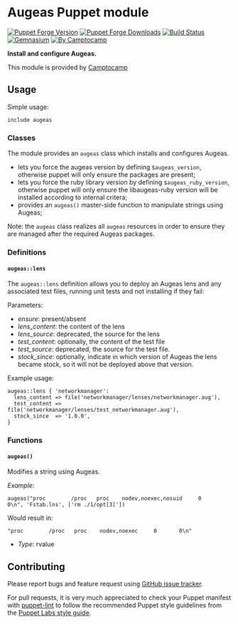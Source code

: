 # Augeas Puppet module

[![Puppet Forge Version](http://img.shields.io/puppetforge/v/camptocamp/augeas.svg)](https://forge.puppetlabs.com/camptocamp/augeas)
[![Puppet Forge Downloads](http://img.shields.io/puppetforge/dt/camptocamp/augeas.svg)](https://forge.puppetlabs.com/camptocamp/augeas)
[![Build Status](https://img.shields.io/travis/camptocamp/puppet-augeas/master.svg)](https://travis-ci.org/camptocamp/puppet-augeas)
[![Gemnasium](https://img.shields.io/gemnasium/camptocamp/puppet-augeas.svg)](https://gemnasium.com/camptocamp/puppet-augeas)
[![By Camptocamp](https://img.shields.io/badge/by-camptocamp-fb7047.svg)](http://www.camptocamp.com)

**Install and configure Augeas.**

This module is provided by [Camptocamp](http://www.camptocamp.com/)

## Usage

Simple usage:

    include augeas

### Classes

The module provides an `augeas` class which installs and configures Augeas.


* lets you force the augeas version by defining `$augeas_version`, otherwise puppet will
   only ensure the packages are present;
* lets you force the ruby library version by defining `$augeas_ruby_version`, otherwise puppet will
   only ensure the libaugeas-ruby version will be installed according to internal critera;
* provides an `augeas()` master-side function to manipulate strings using Augeas;

Note: the `augeas` class realizes all `augeas` resources in order to ensure they are managed after the required Augeas packages.


### Definitions

#### `augeas::lens`

The `augeas::lens` definition allows you to deploy an Augeas lens and any associated test files, running unit tests and not installing if they fail:

Parameters:

- *ensure*: present/absent
- *lens_content*: the content of the lens
- *lens_source*: deprecated, the source for the lens
- *test_content*: optionally, the content of the test file
- *test_source*: deprecated, the source for the test file.
- *stock_since*: optionally, indicate in which version of Augeas
  the lens became stock, so it will not be deployed above that version.

Example usage:

```puppet
augeas::lens { 'networkmanager':
  lens_content => file('networkmanager/lenses/networkmanager.aug'),
  test_content => file('networkmanager/lenses/test_networkmanager.aug'),
  stock_since  => '1.0.0',
}
```

### Functions

#### `augeas()`

Modifies a string using Augeas.

*Example:*

    augeas("proc        /proc   proc    nodev,noexec,nosuid     0       0\n", 'Fstab.lns', ['rm ./1/opt[3]'])

Would result in:

    "proc        /proc   proc    nodev,noexec     0       0\n"


- *Type*: rvalue

## Contributing

Please report bugs and feature request using [GitHub issue
tracker](https://github.com/camptocamp/puppet-augeas/issues).

For pull requests, it is very much appreciated to check your Puppet manifest
with [puppet-lint](https://github.com/camptocamp/puppet-augeas/issues) to follow the recommended Puppet style guidelines from the
[Puppet Labs style guide](http://docs.puppetlabs.com/guides/style_guide.html).
